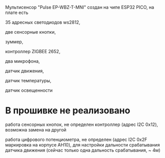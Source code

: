 Мультисенсор "Pulse EP-WBZ-T-MNI" создан на чипе ESP32 PICO, на плате есть 

35 адресных светодиодов ws2812, 

две сенсорные кнопки, 

зуммер, 

контроллер ZIGBEE 2652, 

два микрофона,

датчик движения,

датчик температуры,

датчик освещенности

# В прошивке не реализовано

работа сенсорных кнопок, не определен контроллер (адрес I2C 0x12), возможна замена на другой

работа цифрового потенциометра, не определен (адрес I2C 0x2F  маркировка на корпусе AH10), для настройки дальности срабатывания датчика движения (сейчас только одна дальность срабатывания, ~ 4м)

#


